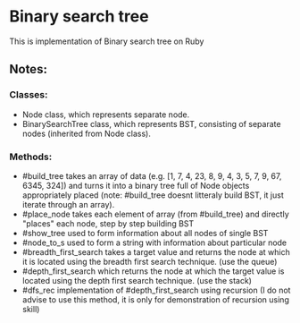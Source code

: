 # Binary search tree
This is implementation of Binary search tree on Ruby


## Notes:

### Classes:

+ Node class, which represents separate node.
+ BinarySearchTree class, which represents BST, consisting of separate nodes (inherited from Node class).


### Methods:

+ #build_tree takes an array of data (e.g. [1, 7, 4, 23, 8, 9, 4, 3, 5, 7, 9, 67, 6345, 324]) and turns it into a binary tree full of Node objects appropriately placed (note: #build_tree doesnt litteraly build BST, it just iterate through an array).
+ #place_node takes each element of array (from #build_tree) and directly "places" each node, step by step building BST
+ #show_tree used to form information about all nodes of single BST
+ #node_to_s used to form a string with information about particular node
+ #breadth_first_search takes a target value and returns the node at which it is located using the breadth first search technique. (use the queue)
+ #depth_first_search which returns the node at which the target value is located using the depth first search technique. (use the stack)
+ #dfs_rec implementation of #depth_first_search using recursion (I do not advise to use this method, it is only for demonstration of recursion using skill)
